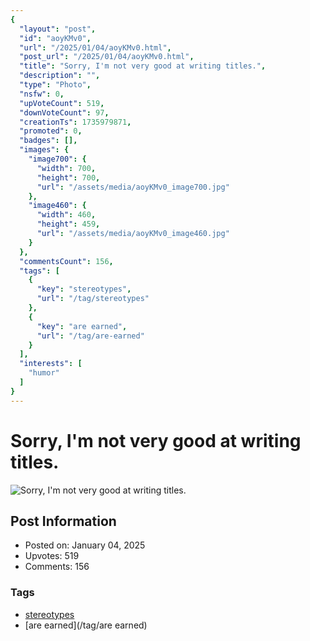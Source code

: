 ```yaml
---
{
  "layout": "post",
  "id": "aoyKMv0",
  "url": "/2025/01/04/aoyKMv0.html",
  "post_url": "/2025/01/04/aoyKMv0.html",
  "title": "Sorry, I'm not very good at writing titles.",
  "description": "",
  "type": "Photo",
  "nsfw": 0,
  "upVoteCount": 519,
  "downVoteCount": 97,
  "creationTs": 1735979871,
  "promoted": 0,
  "badges": [],
  "images": {
    "image700": {
      "width": 700,
      "height": 700,
      "url": "/assets/media/aoyKMv0_image700.jpg"
    },
    "image460": {
      "width": 460,
      "height": 459,
      "url": "/assets/media/aoyKMv0_image460.jpg"
    }
  },
  "commentsCount": 156,
  "tags": [
    {
      "key": "stereotypes",
      "url": "/tag/stereotypes"
    },
    {
      "key": "are earned",
      "url": "/tag/are-earned"
    }
  ],
  "interests": [
    "humor"
  ]
}
---
```


# Sorry, I'm not very good at writing titles.

![Sorry, I'm not very good at writing titles.](/assets/media/aoyKMv0_image700.jpg)

## Post Information

- Posted on: January 04, 2025
- Upvotes: 519
- Comments: 156

### Tags

- [stereotypes](/tag/stereotypes)
- [are earned](/tag/are earned)

